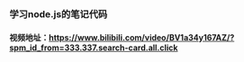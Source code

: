 ### 学习node.js的笔记代码
#### 视频地址：https://www.bilibili.com/video/BV1a34y167AZ/?spm_id_from=333.337.search-card.all.click